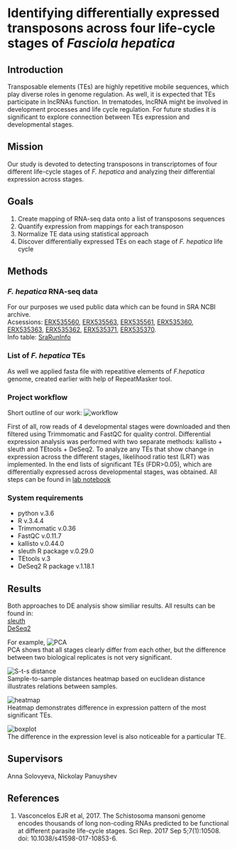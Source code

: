 # Identifying differentially expressed transposons across four life-cycle stages of *Fasciola hepatica*

## Introduction
Transposable elements (TEs) are highly repetitive mobile sequences, which play diverse roles in genome regulation. As well, it is expected that TEs participate in lncRNAs function. In trematodes, lncRNA might be involved in development processes and life cycle regulation. For future studies it is significant to explore connection between TEs expression and developmental stages.

## Mission
Our study is devoted to detecting transposons in transcriptomes of four different life-cycle stages of *F. hepatica* and analyzing their differential expression across stages.

## Goals
1. Create mapping of RNA-seq data onto a list of transposons sequences 
2. Quantify expression from mappings for each transposon
2. Normalize TE data using statistical approach
4. Discover differentially expressed TEs on each stage of *F. hepatica* life cycle

## Methods

### *F. hepatica* RNA-seq data
For our purposes we used public data which can be found in SRA NCBI archive.  
Acsessions: [ERX535560](https://www.ncbi.nlm.nih.gov/sra/?term=ERX535560), [ERX535563](https://www.ncbi.nlm.nih.gov/sra/?term=ERX535563), [ERX535561](https://www.ncbi.nlm.nih.gov/sra/?term=ERX535561), [ERX535360](https://www.ncbi.nlm.nih.gov/sra/?term=ERX535360), [ERX535363](https://www.ncbi.nlm.nih.gov/sra/?term=ERX535363), [ERX535362](https://www.ncbi.nlm.nih.gov/sra/?term=ERX535362), [ERX535371](https://www.ncbi.nlm.nih.gov/sra/?term=ERX535371), [ERX535370](https://www.ncbi.nlm.nih.gov/sra/?term=ERX535370).  
Info table: [SraRunInfo](https://github.com/NickPanyushev/IB_Fasciola/blob/master/SraRunInfo.csv)

### List of *F. hepatica* TEs
As well we applied fasta file with repeatitive elements of *F.hepatica* genome, created earlier with help of RepeatMasker tool.

### Project workflow 
Short outline of our work:
![workflow](https://github.com/NickPanyushev/IB_Fasciola/blob/master/some%20useful%20pictures/project_workflow.png)

First of all, row reads of 4 developmental stages were downloaded and then filtered using Trimmomatic and FastQC for quality control. Differential expression analysis was performed with two separate methods: kallisto + sleuth and TEtools + DeSeq2. To analyze any TEs that show change in expression across the different stages, likelihood ratio test (LRT) was implemented. In the end lists of significant TEs (FDR>0.05), which are differentially expressed across developmental stages, was obtained. 
All steps can be found in [lab notebook](https://github.com/NickPanyushev/IB_Fasciola/blob/master/lab_notebook.md)

### System requirements
* python v.3.6
* R v.3.4.4
* Trimmomatic v.0.36
* FastQC v.0.11.7
* kallisto v.0.44.0 
* sleuth R package v.0.29.0
* TEtools v.3 
* DeSeq2 R package v.1.18.1

## Results
Both approaches to DE analysis show similiar results.
All results can be found in:  
[sleuth](https://github.com/NickPanyushev/IB_Fasciola/tree/master/sleuth_res)    
[DeSeq2](https://github.com/NickPanyushev/IB_Fasciola/tree/master/DeSeq2_res)  

For example,
![PCA](https://github.com/NickPanyushev/IB_Fasciola/blob/master/DeSeq2_res/PCA.png)  
PCA shows that all stages clearly differ from each other, but the difference between two biological replicates is not very significant.

![S-t-s distance](https://github.com/NickPanyushev/IB_Fasciola/blob/master/DeSeq2_res/Sample-to-sample%20distances~sample.png)    
Sample-to-sample distances heatmap based on euclidean distance illustrates relations between samples.

![heatmap](https://github.com/NickPanyushev/IB_Fasciola/blob/master/some%20useful%20pictures/heatmap.png)  
Heatmap demonstrates difference in expression pattern of the most significant TEs.   

![boxplot](https://github.com/NickPanyushev/IB_Fasciola/blob/master/sleuth_res/box_1.png)    
The difference in the expression level is also noticeable for a particular TE.  

## Supervisors
Anna Solovyeva, Nickolay Panuyshev

## References  
1. Vasconcelos EJR et al, 2017. The Schistosoma mansoni genome encodes thousands of long non-coding RNAs predicted to be functional at different parasite life-cycle stages. Sci Rep. 2017 Sep 5;7(1):10508. doi: 10.1038/s41598-017-10853-6.

